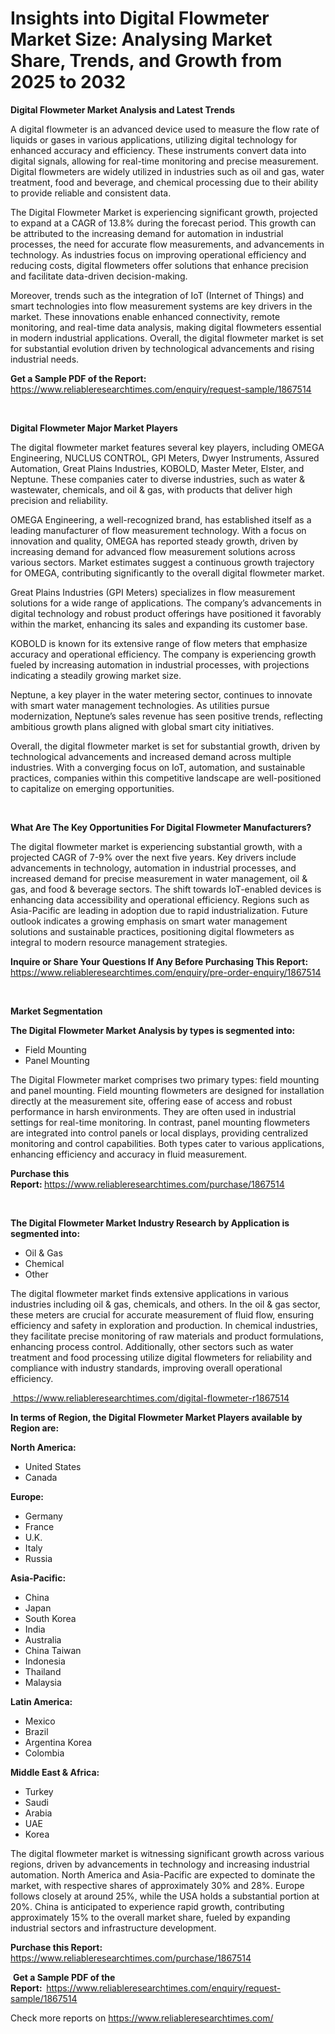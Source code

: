 <p><h1>Insights into Digital Flowmeter Market Size: Analysing Market Share, Trends, and Growth from 2025 to 2032</h1></p><p><strong>Digital Flowmeter Market Analysis and Latest Trends</strong></p>
<p><p>A digital flowmeter is an advanced device used to measure the flow rate of liquids or gases in various applications, utilizing digital technology for enhanced accuracy and efficiency. These instruments convert data into digital signals, allowing for real-time monitoring and precise measurement. Digital flowmeters are widely utilized in industries such as oil and gas, water treatment, food and beverage, and chemical processing due to their ability to provide reliable and consistent data.</p><p>The Digital Flowmeter Market is experiencing significant growth, projected to expand at a CAGR of 13.8% during the forecast period. This growth can be attributed to the increasing demand for automation in industrial processes, the need for accurate flow measurements, and advancements in technology. As industries focus on improving operational efficiency and reducing costs, digital flowmeters offer solutions that enhance precision and facilitate data-driven decision-making.</p><p>Moreover, trends such as the integration of IoT (Internet of Things) and smart technologies into flow measurement systems are key drivers in the market. These innovations enable enhanced connectivity, remote monitoring, and real-time data analysis, making digital flowmeters essential in modern industrial applications. Overall, the digital flowmeter market is set for substantial evolution driven by technological advancements and rising industrial needs.</p></p>
<p><strong>Get a Sample PDF of the Report:&nbsp;</strong> <a href="https://www.reliableresearchtimes.com/enquiry/request-sample/1867514?utm_campaign=2205&utm_medium=2&utm_source=Github&utm_content=ia&utm_term=10042025&utm_id=digital-flowmeter">https://www.reliableresearchtimes.com/enquiry/request-sample/1867514</a></p>
<p>&nbsp;</p>
<p><strong>Digital Flowmeter Major Market Players</strong></p>
<p><p>The digital flowmeter market features several key players, including OMEGA Engineering, NUCLUS CONTROL, GPI Meters, Dwyer Instruments, Assured Automation, Great Plains Industries, KOBOLD, Master Meter, Elster, and Neptune. These companies cater to diverse industries, such as water & wastewater, chemicals, and oil & gas, with products that deliver high precision and reliability.</p><p>OMEGA Engineering, a well-recognized brand, has established itself as a leading manufacturer of flow measurement technology. With a focus on innovation and quality, OMEGA has reported steady growth, driven by increasing demand for advanced flow measurement solutions across various sectors. Market estimates suggest a continuous growth trajectory for OMEGA, contributing significantly to the overall digital flowmeter market.</p><p>Great Plains Industries (GPI Meters) specializes in flow measurement solutions for a wide range of applications. The company’s advancements in digital technology and robust product offerings have positioned it favorably within the market, enhancing its sales and expanding its customer base.</p><p>KOBOLD is known for its extensive range of flow meters that emphasize accuracy and operational efficiency. The company is experiencing growth fueled by increasing automation in industrial processes, with projections indicating a steadily growing market size.</p><p>Neptune, a key player in the water metering sector, continues to innovate with smart water management technologies. As utilities pursue modernization, Neptune’s sales revenue has seen positive trends, reflecting ambitious growth plans aligned with global smart city initiatives.</p><p>Overall, the digital flowmeter market is set for substantial growth, driven by technological advancements and increased demand across multiple industries. With a converging focus on IoT, automation, and sustainable practices, companies within this competitive landscape are well-positioned to capitalize on emerging opportunities.</p></p>
<p>&nbsp;</p>
<p><strong>What Are The Key Opportunities For Digital Flowmeter Manufacturers?</strong></p>
<p><p>The digital flowmeter market is experiencing substantial growth, with a projected CAGR of 7-9% over the next five years. Key drivers include advancements in technology, automation in industrial processes, and increased demand for precise measurement in water management, oil & gas, and food & beverage sectors. The shift towards IoT-enabled devices is enhancing data accessibility and operational efficiency. Regions such as Asia-Pacific are leading in adoption due to rapid industrialization. Future outlook indicates a growing emphasis on smart water management solutions and sustainable practices, positioning digital flowmeters as integral to modern resource management strategies.</p></p>
<p><strong>Inquire or Share Your Questions If Any Before Purchasing This Report:</strong> <a href="https://www.reliableresearchtimes.com/enquiry/pre-order-enquiry/1867514?utm_campaign=2205&utm_medium=2&utm_source=Github&utm_content=ia&utm_term=10042025&utm_id=digital-flowmeter">https://www.reliableresearchtimes.com/enquiry/pre-order-enquiry/1867514</a></p>
<p>&nbsp;</p>
<p><strong>Market Segmentation</strong></p>
<p><strong>The Digital Flowmeter Market Analysis by types is segmented into:</strong></p>
<p><ul><li>Field Mounting</li><li>Panel Mounting</li></ul></p>
<p><p>The Digital Flowmeter market comprises two primary types: field mounting and panel mounting. Field mounting flowmeters are designed for installation directly at the measurement site, offering ease of access and robust performance in harsh environments. They are often used in industrial settings for real-time monitoring. In contrast, panel mounting flowmeters are integrated into control panels or local displays, providing centralized monitoring and control capabilities. Both types cater to various applications, enhancing efficiency and accuracy in fluid measurement.</p></p>
<p><strong>Purchase this Report:&nbsp;</strong><a href="https://www.reliableresearchtimes.com/purchase/1867514?utm_campaign=2205&utm_medium=2&utm_source=Github&utm_content=ia&utm_term=10042025&utm_id=digital-flowmeter">https://www.reliableresearchtimes.com/purchase/1867514</a></p>
<p>&nbsp;</p>
<p><strong>The Digital Flowmeter Market Industry Research by Application is segmented into:</strong></p>
<p><ul><li>Oil & Gas</li><li>Chemical</li><li>Other</li></ul></p>
<p><p>The digital flowmeter market finds extensive applications in various industries including oil & gas, chemicals, and others. In the oil & gas sector, these meters are crucial for accurate measurement of fluid flow, ensuring efficiency and safety in exploration and production. In chemical industries, they facilitate precise monitoring of raw materials and product formulations, enhancing process control. Additionally, other sectors such as water treatment and food processing utilize digital flowmeters for reliability and compliance with industry standards, improving overall operational efficiency.</p></p>
<p><a href="https://www.reliableresearchtimes.com/digital-flowmeter-r1867514?utm_campaign=2205&utm_medium=2&utm_source=Github&utm_content=ia&utm_term=10042025&utm_id=digital-flowmeter">&nbsp;https://www.reliableresearchtimes.com/digital-flowmeter-r1867514</a></p>
<p><strong>In terms of Region, the Digital Flowmeter Market Players available by Region are:</strong></p>
<p>
    <p> <strong> North America: </strong>
        <ul>
            <li>United States</li>
            <li>Canada</li>
        </ul>
        </p> 
    <p> <strong> Europe: </strong>
        <ul>
            <li>Germany</li>
            <li>France</li>
            <li>U.K.</li>
            <li>Italy</li>
            <li>Russia</li>
        </ul>
        </p> 
    <p> <strong> Asia-Pacific: </strong>
        <ul>
            <li>China</li>
            <li>Japan</li>
            <li>South Korea</li>
            <li>India</li>
            <li>Australia</li>
            <li>China Taiwan</li>
            <li>Indonesia</li>
            <li>Thailand</li>
            <li>Malaysia</li>
        </ul>
        </p> 
    <p> <strong> Latin America: </strong>
        <ul>
            <li>Mexico</li>
            <li>Brazil</li>
            <li>Argentina Korea</li>
            <li>Colombia</li>
        </ul>
        </p> 
    <p> <strong> Middle East & Africa: </strong>
        <ul>
            <li>Turkey</li>
            <li>Saudi</li>
            <li>Arabia</li>
            <li>UAE</li>
            <li>Korea</li>
        </ul>
    </p>
    </p>
<p><p>The digital flowmeter market is witnessing significant growth across various regions, driven by advancements in technology and increasing industrial automation. North America and Asia-Pacific are expected to dominate the market, with respective shares of approximately 30% and 28%. Europe follows closely at around 25%, while the USA holds a substantial portion at 20%. China is anticipated to experience rapid growth, contributing approximately 15% to the overall market share, fueled by expanding industrial sectors and infrastructure development.</p></p>
<p><strong>Purchase this Report: </strong><a href="https://www.reliableresearchtimes.com/purchase/1867514?utm_campaign=2205&utm_medium=2&utm_source=Github&utm_content=ia&utm_term=10042025&utm_id=digital-flowmeter">https://www.reliableresearchtimes.com/purchase/1867514</a></p>
<p>&nbsp;<strong>Get a Sample PDF of the Report:&nbsp;&nbsp;</strong><a href="https://www.reliableresearchtimes.com/enquiry/request-sample/1867514?utm_campaign=2205&utm_medium=2&utm_source=Github&utm_content=ia&utm_term=10042025&utm_id=digital-flowmeter">https://www.reliableresearchtimes.com/enquiry/request-sample/1867514</a></p>
<p><strong></strong></p>
<p>Check more reports on <a href="https://www.reliableresearchtimes.com/?utm_campaign=2205&utm_medium=2&utm_source=Github&utm_content=ia&utm_term=10042025&utm_id=digital-flowmeter">https://www.reliableresearchtimes.com/</a></p>